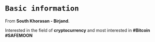 # `Basic information`
From **South Khorasan - Birjand**.

Interested in the field of **cryptocurrency** and most interested in **#Bitcoin** **#SAFEMOON**
